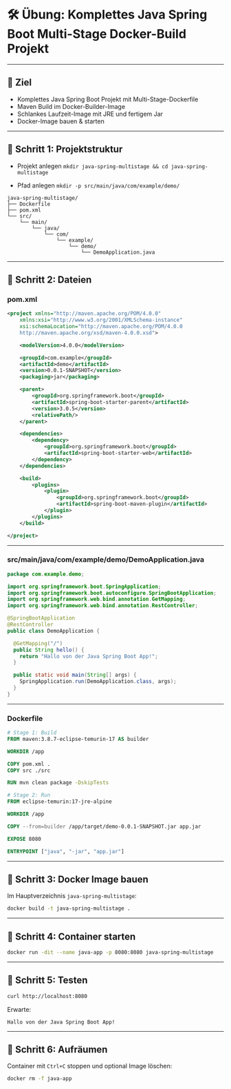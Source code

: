 
# 🛠️ Übung: Komplettes Java Spring Boot Multi-Stage Docker-Build Projekt

---

## 🎯 Ziel

* Komplettes Java Spring Boot Projekt mit Multi-Stage-Dockerfile
* Maven Build im Docker-Builder-Image
* Schlankes Laufzeit-Image mit JRE und fertigem Jar
* Docker-Image bauen & starten

---

## 📁 Schritt 1: Projektstruktur

- Projekt anlegen `mkdir java-spring-multistage && cd java-spring-multistage`

- Pfad anlegen `mkdir -p src/main/java/com/example/demo/`

```
java-spring-multistage/
├── Dockerfile
├── pom.xml
└── src/
    └── main/
        └── java/
            └── com/
                └── example/
                    └── demo/
                        └── DemoApplication.java
```

---

## 📁 Schritt 2: Dateien

### pom.xml

```xml
<project xmlns="http://maven.apache.org/POM/4.0.0"   
    xmlns:xsi="http://www.w3.org/2001/XMLSchema-instance"   
    xsi:schemaLocation="http://maven.apache.org/POM/4.0.0   
    http://maven.apache.org/xsd/maven-4.0.0.xsd">   

    <modelVersion>4.0.0</modelVersion>   

    <groupId>com.example</groupId>   
    <artifactId>demo</artifactId>   
    <version>0.0.1-SNAPSHOT</version>   
    <packaging>jar</packaging>   

    <parent>   
        <groupId>org.springframework.boot</groupId>   
        <artifactId>spring-boot-starter-parent</artifactId>   
        <version>3.0.5</version>   
        <relativePath/>   
    </parent>   

    <dependencies>   
        <dependency>   
            <groupId>org.springframework.boot</groupId>   
            <artifactId>spring-boot-starter-web</artifactId>   
        </dependency>   
    </dependencies>   

    <build>   
        <plugins>   
            <plugin>   
                <groupId>org.springframework.boot</groupId>   
                <artifactId>spring-boot-maven-plugin</artifactId>   
            </plugin>   
        </plugins>   
    </build>   

</project>
```

---

### src/main/java/com/example/demo/DemoApplication.java

```java
package com.example.demo;

import org.springframework.boot.SpringApplication;
import org.springframework.boot.autoconfigure.SpringBootApplication;
import org.springframework.web.bind.annotation.GetMapping;
import org.springframework.web.bind.annotation.RestController;

@SpringBootApplication
@RestController
public class DemoApplication {

  @GetMapping("/")
  public String hello() {
    return "Hallo von der Java Spring Boot App!";
  }

  public static void main(String[] args) {
    SpringApplication.run(DemoApplication.class, args);
  }
}
```

---

### Dockerfile

```dockerfile
# Stage 1: Build
FROM maven:3.8.7-eclipse-temurin-17 AS builder

WORKDIR /app

COPY pom.xml .
COPY src ./src

RUN mvn clean package -DskipTests

# Stage 2: Run
FROM eclipse-temurin:17-jre-alpine

WORKDIR /app

COPY --from=builder /app/target/demo-0.0.1-SNAPSHOT.jar app.jar

EXPOSE 8080

ENTRYPOINT ["java", "-jar", "app.jar"]
```

---

## 📁 Schritt 3: Docker Image bauen

Im Hauptverzeichnis `java-spring-multistage`:

```bash
docker build -t java-spring-multistage .
```

---

## 📁 Schritt 4: Container starten

```bash
docker run -dit --name java-app -p 8080:8080 java-spring-multistage
```

---

## 📁 Schritt 5: Testen

```bash
curl http://localhost:8080
```

Erwarte:

```
Hallo von der Java Spring Boot App!
```

---

## 📁 Schritt 6: Aufräumen

Container mit `Ctrl+C` stoppen und optional Image löschen:

```bash
docker rm -f java-app
```

